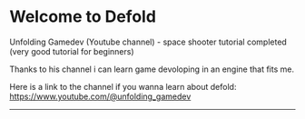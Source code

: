 # Welcome to Defold

Unfolding Gamedev (Youtube channel) - space shooter tutorial completed (very good tutorial for beginners)

Thanks to his channel i can learn game devoloping in an engine that fits me.

Here is a link to the channel if you wanna learn about defold: https://www.youtube.com/@unfolding_gamedev

---

